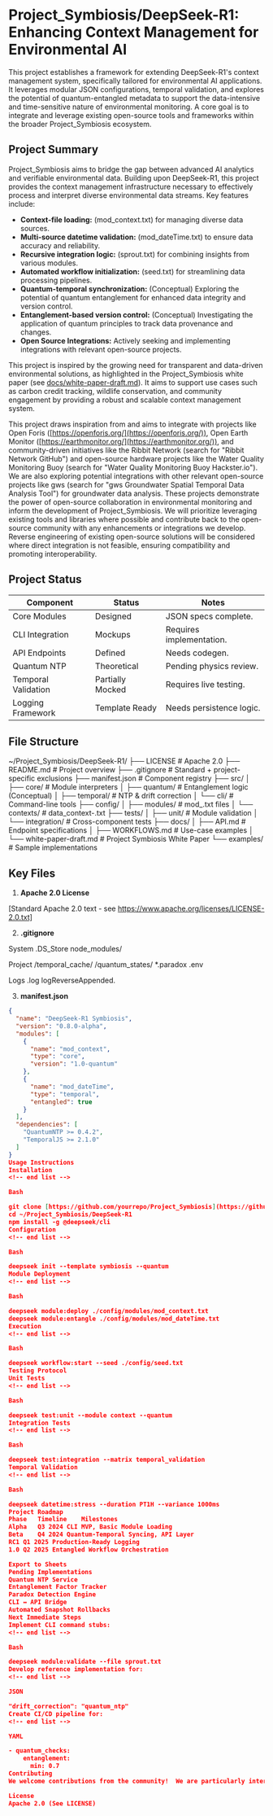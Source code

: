 # Project_Symbiosis/DeepSeek-R1: Enhancing Context Management for Environmental AI

This project establishes a framework for extending DeepSeek-R1's context management system, specifically tailored for environmental AI applications.  It leverages modular JSON configurations, temporal validation, and explores the potential of quantum-entangled metadata to support the data-intensive and time-sensitive nature of environmental monitoring.  A core goal is to integrate and leverage existing open-source tools and frameworks within the broader Project_Symbiosis ecosystem.

## Project Summary

Project_Symbiosis aims to bridge the gap between advanced AI analytics and verifiable environmental data.  Building upon DeepSeek-R1, this project provides the context management infrastructure necessary to effectively process and interpret diverse environmental data streams.  Key features include:

*   **Context-file loading:** (mod_context.txt) for managing diverse data sources.
*   **Multi-source datetime validation:** (mod_dateTime.txt) to ensure data accuracy and reliability.
*   **Recursive integration logic:** (sprout.txt) for combining insights from various modules.
*   **Automated workflow initialization:** (seed.txt) for streamlining data processing pipelines.
*   **Quantum-temporal synchronization:** (Conceptual) Exploring the potential of quantum entanglement for enhanced data integrity and version control.
*   **Entanglement-based version control:** (Conceptual) Investigating the application of quantum principles to track data provenance and changes.
*   **Open Source Integrations:**  Actively seeking and implementing integrations with relevant open-source projects.

This project is inspired by the growing need for transparent and data-driven environmental solutions, as highlighted in the Project_Symbiosis white paper (see [docs/white-paper-draft.md](docs/white-paper-draft.md)).  It aims to support use cases such as carbon credit tracking, wildlife conservation, and community engagement by providing a robust and scalable context management system.

This project draws inspiration from and aims to integrate with projects like Open Foris ([https://openforis.org/](https://openforis.org/)), Open Earth Monitor ([https://earthmonitor.org/](https://earthmonitor.org/)), and community-driven initiatives like the Ribbit Network (search for "Ribbit Network GitHub") and open-source hardware projects like the Water Quality Monitoring Buoy (search for "Water Quality Monitoring Buoy Hackster.io"). We are also exploring potential integrations with other relevant open-source projects like gws (search for "gws Groundwater Spatial Temporal Data Analysis Tool") for groundwater data analysis.  These projects demonstrate the power of open-source collaboration in environmental monitoring and inform the development of Project_Symbiosis.  We will prioritize leveraging existing tools and libraries where possible and contribute back to the open-source community with any enhancements or integrations we develop.  Reverse engineering of existing open-source solutions will be considered where direct integration is not feasible, ensuring compatibility and promoting interoperability.

## Project Status

| Component          | Status      | Notes                                                                     |
|-------------------|-------------|--------------------------------------------------------------------------|
| Core Modules     | Designed    | JSON specs complete.                                                       |
| CLI Integration  | Mockups     | Requires implementation.                                                  |
| API Endpoints      | Defined     | Needs codegen.                                                             |
| Quantum NTP        | Theoretical | Pending physics review.                                                 |
| Temporal Validation | Partially Mocked | Requires live testing.                                                      |
| Logging Framework  | Template Ready | Needs persistence logic.                                                   |

## File Structure

~/Project_Symbiosis/DeepSeek-R1/
├── LICENSE              # Apache 2.0
├── README.md            # Project overview
├── .gitignore           # Standard + project-specific exclusions
├── manifest.json        # Component registry
├── src/
│   ├── core/            # Module interpreters
│   ├── quantum/         # Entanglement logic (Conceptual)
│   ├── temporal/        # NTP & drift correction
│   └── cli/             # Command-line tools
├── config/
│   ├── modules/         # mod_.txt files
│   └── contexts/        # data_context-.txt
├── tests/
│   ├── unit/            # Module validation
│   └── integration/     # Cross-component tests
├── docs/
│   ├── API.md           # Endpoint specifications
│   ├── WORKFLOWS.md     # Use-case examples
│   └── white-paper-draft.md # Project Symbiosis White Paper
└── examples/            # Sample implementations


## Key Files

1.  **Apache 2.0 License**

[Standard Apache 2.0 text - see https://www.apache.org/licenses/LICENSE-2.0.txt]


2.  **.gitignore**

System
.DS_Store
node_modules/

Project
/temporal_cache/
/quantum_states/
*.paradox
.env

Logs
.log
logReverseAppended.


3.  **manifest.json**

```json
{
  "name": "DeepSeek-R1 Symbiosis",
  "version": "0.8.0-alpha",
  "modules": [
    {
      "name": "mod_context",
      "type": "core",
      "version": "1.0-quantum"
    },
    {
      "name": "mod_dateTime",
      "type": "temporal",
      "entangled": true
    }
  ],
  "dependencies": [
    "QuantumNTP >= 0.4.2",
    "TemporalJS >= 2.1.0"
  ]
}
Usage Instructions
Installation
<!-- end list -->

Bash

git clone [https://github.com/yourrepo/Project_Symbiosis](https://github.com/yourrepo/Project_Symbiosis)
cd ~/Project_Symbiosis/DeepSeek-R1
npm install -g @deepseek/cli
Configuration
<!-- end list -->

Bash

deepseek init --template symbiosis --quantum
Module Deployment
<!-- end list -->

Bash

deepseek module:deploy ./config/modules/mod_context.txt
deepseek module:entangle ./config/modules/mod_dateTime.txt
Execution
<!-- end list -->

Bash

deepseek workflow:start --seed ./config/seed.txt
Testing Protocol
Unit Tests
<!-- end list -->

Bash

deepseek test:unit --module context --quantum
Integration Tests
<!-- end list -->

Bash

deepseek test:integration --matrix temporal_validation
Temporal Validation
<!-- end list -->

Bash

deepseek datetime:stress --duration PT1H --variance 1000ms
Project Roadmap
Phase	Timeline	Milestones
Alpha	Q3 2024	CLI MVP, Basic Module Loading
Beta	Q4 2024	Quantum-Temporal Syncing, API Layer
RC1	Q1 2025	Production-Ready Logging
1.0	Q2 2025	Entangled Workflow Orchestration

Export to Sheets
Pending Implementations
Quantum NTP Service
Entanglement Factor Tracker
Paradox Detection Engine
CLI ↔ API Bridge
Automated Snapshot Rollbacks
Next Immediate Steps
Implement CLI command stubs:
<!-- end list -->

Bash

deepseek module:validate --file sprout.txt
Develop reference implementation for:
<!-- end list -->

JSON

"drift_correction": "quantum_ntp"
Create CI/CD pipeline for:
<!-- end list -->

YAML

- quantum_checks:
    entanglement:
      min: 0.7
Contributing
We welcome contributions from the community!  We are particularly interested in contributions that help us integrate with other open-source environmental monitoring projects. Please see our CONTRIBUTING.md file for guidelines on how to get involved.

License
Apache 2.0 (See LICENSE)
